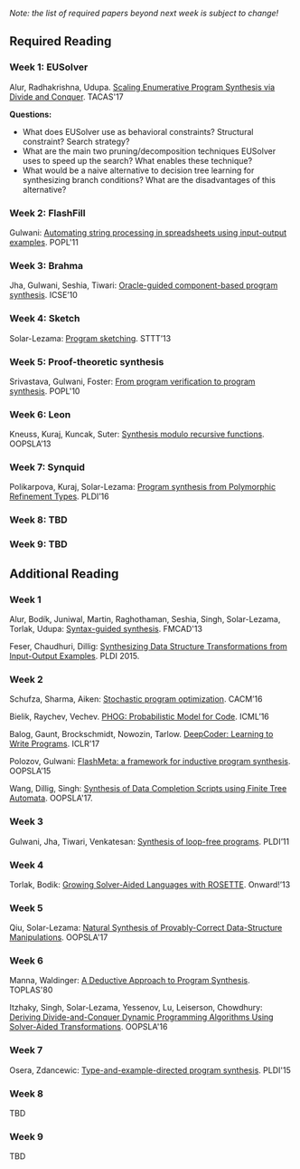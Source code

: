 *Note: the list of required papers beyond next week is subject to change!*

## Required Reading

### Week 1: EUSolver
Alur, Radhakrishna, Udupa. [Scaling Enumerative Program Synthesis via Divide and Conquer](https://www.seas.upenn.edu/%7Earjunrad/publications/tacas2017.pdf). TACAS'17

**Questions:**
* What does EUSolver use as behavioral constraints? Structural constraint? Search strategy?
* What are the main two pruning/decomposition techniques EUSolver uses to speed up the search? What enables these technique?
* What would be a naive alternative to decision tree learning for synthesizing branch conditions? What are the disadvantages of this alternative?

### Week 2: FlashFill
Gulwani: [Automating string processing in spreadsheets using input-output examples](https://www.microsoft.com/en-us/research/wp-content/uploads/2016/12/popl11-synthesis.pdf). POPL'11

### Week 3: Brahma
Jha, Gulwani, Seshia, Tiwari: [Oracle-guided component-based program synthesis](https://www.microsoft.com/en-us/research/wp-content/uploads/2016/12/icse10_synthesis.pdf). ICSE’10

### Week 4: Sketch
Solar-Lezama: [Program sketching](https://link.springer.com/content/pdf/10.1007%2Fs10009-012-0249-7.pdf). STTT’13

### Week 5: Proof-theoretic synthesis
Srivastava, Gulwani, Foster: [From program verification to program synthesis](https://www.microsoft.com/en-us/research/wp-content/uploads/2016/12/popl10_synthesis.pdf). POPL'10

### Week 6: Leon
Kneuss, Kuraj, Kuncak, Suter: [Synthesis modulo recursive functions](http://lara.epfl.ch/~kuncak/papers/KneussETAL13SynthesisModuloRecursiveFunctions.pdf). OOPSLA’13

### Week 7: Synquid
Polikarpova, Kuraj, Solar-Lezama: [Program synthesis from Polymorphic Refinement Types](https://cseweb.ucsd.edu/~npolikarpova/publications/pldi16.pdf). PLDI’16

### Week 8: TBD

### Week 9: TBD

## Additional Reading

### Week 1

Alur, Bodík, Juniwal, Martin, Raghothaman, Seshia, Singh, Solar-Lezama, Torlak, Udupa: [Syntax-guided synthesis](sygus.seas.upenn.edu/files/sygus_extended.pdf). FMCAD'13

Feser, Chaudhuri, Dillig: [Synthesizing Data Structure Transformations from Input-Output Examples](http://www.cs.utexas.edu/~isil/pldi15b.pdf). PLDI 2015.

### Week 2

Schufza, Sharma, Aiken: [Stochastic program optimization](https://cacm.acm.org/magazines/2016/2/197428-stochastic-program-optimization/fulltext). CACM’16

Bielik, Raychev, Vechev. [PHOG: Probabilistic Model for Code](www.srl.inf.ethz.ch/slides/ICML16_PHOG.pdf). ICML’16

Balog, Gaunt, Brockschmidt, Nowozin, Tarlow. [DeepCoder: Learning to Write Programs](https://arxiv.org/pdf/1611.01989). ICLR'17

Polozov, Gulwani: [FlashMeta: a framework for inductive program synthesis](https://homes.cs.washington.edu/~polozov/papers/oopsla2015-flashmeta.pdf). OOPSLA’15

Wang, Dillig, Singh: [Synthesis of Data Completion Scripts using Finite Tree Automata](http://www.cs.utexas.edu/~isil/dace.pdf). OOPSLA'17. 

### Week 3

Gulwani, Jha, Tiwari, Venkatesan: [Synthesis of loop-free programs](https://www.microsoft.com/en-us/research/wp-content/uploads/2016/12/pldi11-loopfree-synthesis.pdf). PLDI’11

### Week 4

Torlak, Bodik: [Growing Solver-Aided Languages with ROSETTE](https://homes.cs.washington.edu/~emina/pubs/rosette.onward13.pdf). Onward!’13

### Week 5

Qiu, Solar-Lezama: [Natural Synthesis of Provably-Correct Data-Structure Manipulations](https://engineering.purdue.edu/~xqiu/natural-synthesis.pdf). OOPSLA'17

### Week 6

Manna, Waldinger: [A Deductive Approach to Program Synthesis](https://pdfs.semanticscholar.org/ceb3/163c56465fda5fef591d0ff0a6c7f434a04d.pdf). TOPLAS'80

Itzhaky, Singh, Solar-Lezama, Yessenov, Lu, Leiserson, Chowdhury: [Deriving Divide-and-Conquer Dynamic Programming Algorithms Using Solver-Aided Transformations](http://people.csail.mit.edu/shachari/dl/oopsla2016.pdf). OOPSLA'16

### Week 7

Osera, Zdancewic: [Type-and-example-directed program synthesis](www.cis.upenn.edu/~stevez/papers/OZ15.pdf). PLDI'15

### Week 8

TBD

### Week 9

TBD